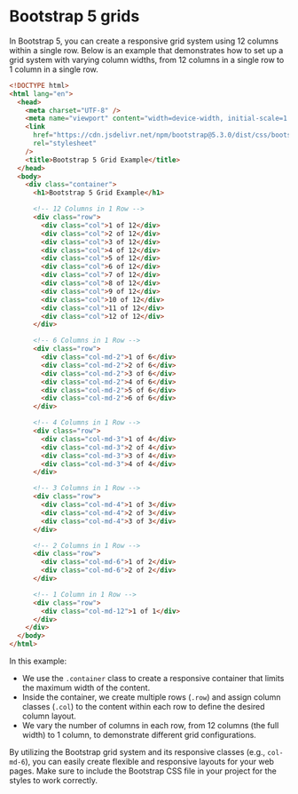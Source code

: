 # Bootstrap 5 grids

In Bootstrap 5, you can create a responsive grid system using 12 columns within a single row. Below is an example that demonstrates how to set up a grid system with varying column widths, from 12 columns in a single row to 1 column in a single row.

```html
<!DOCTYPE html>
<html lang="en">
  <head>
    <meta charset="UTF-8" />
    <meta name="viewport" content="width=device-width, initial-scale=1.0" />
    <link
      href="https://cdn.jsdelivr.net/npm/bootstrap@5.3.0/dist/css/bootstrap.min.css"
      rel="stylesheet"
    />
    <title>Bootstrap 5 Grid Example</title>
  </head>
  <body>
    <div class="container">
      <h1>Bootstrap 5 Grid Example</h1>

      <!-- 12 Columns in 1 Row -->
      <div class="row">
        <div class="col">1 of 12</div>
        <div class="col">2 of 12</div>
        <div class="col">3 of 12</div>
        <div class="col">4 of 12</div>
        <div class="col">5 of 12</div>
        <div class="col">6 of 12</div>
        <div class="col">7 of 12</div>
        <div class="col">8 of 12</div>
        <div class="col">9 of 12</div>
        <div class="col">10 of 12</div>
        <div class="col">11 of 12</div>
        <div class="col">12 of 12</div>
      </div>

      <!-- 6 Columns in 1 Row -->
      <div class="row">
        <div class="col-md-2">1 of 6</div>
        <div class="col-md-2">2 of 6</div>
        <div class="col-md-2">3 of 6</div>
        <div class="col-md-2">4 of 6</div>
        <div class="col-md-2">5 of 6</div>
        <div class="col-md-2">6 of 6</div>
      </div>

      <!-- 4 Columns in 1 Row -->
      <div class="row">
        <div class="col-md-3">1 of 4</div>
        <div class="col-md-3">2 of 4</div>
        <div class="col-md-3">3 of 4</div>
        <div class="col-md-3">4 of 4</div>
      </div>

      <!-- 3 Columns in 1 Row -->
      <div class="row">
        <div class="col-md-4">1 of 3</div>
        <div class="col-md-4">2 of 3</div>
        <div class="col-md-4">3 of 3</div>
      </div>

      <!-- 2 Columns in 1 Row -->
      <div class="row">
        <div class="col-md-6">1 of 2</div>
        <div class="col-md-6">2 of 2</div>
      </div>

      <!-- 1 Column in 1 Row -->
      <div class="row">
        <div class="col-md-12">1 of 1</div>
      </div>
    </div>
  </body>
</html>
```

In this example:

- We use the `.container` class to create a responsive container that limits the maximum width of the content.
- Inside the container, we create multiple rows (`.row`) and assign column classes (`.col`) to the content within each row to define the desired column layout.
- We vary the number of columns in each row, from 12 columns (the full width) to 1 column, to demonstrate different grid configurations.

By utilizing the Bootstrap grid system and its responsive classes (e.g., `col-md-6`), you can easily create flexible and responsive layouts for your web pages. Make sure to include the Bootstrap CSS file in your project for the styles to work correctly.
